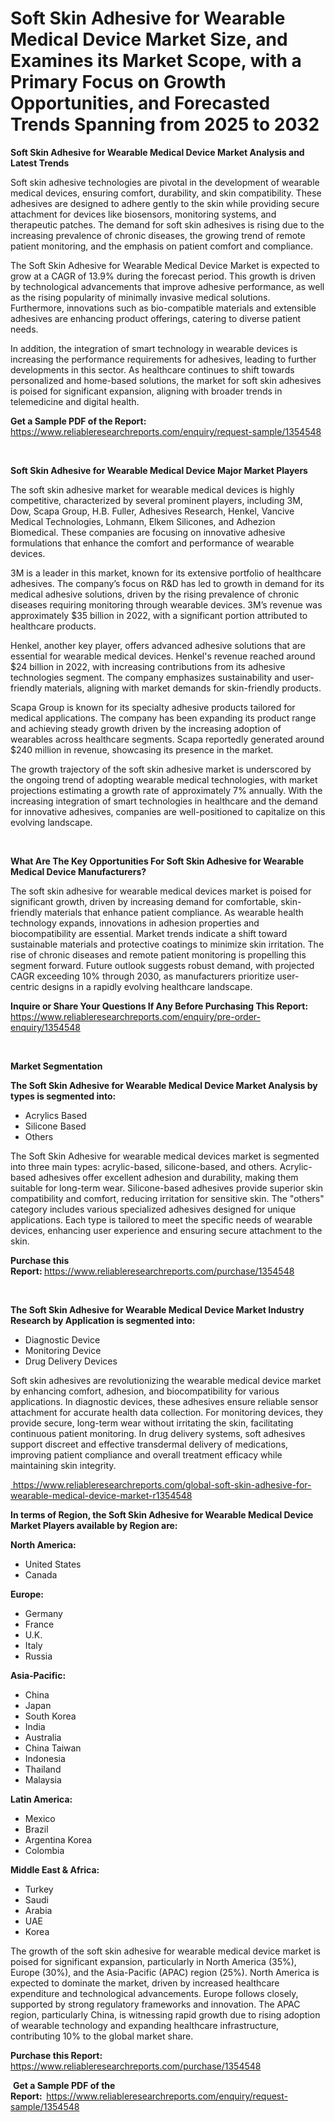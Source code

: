 <p><h1>Soft Skin Adhesive for Wearable Medical Device Market Size, and Examines its Market Scope, with a Primary Focus on Growth Opportunities, and Forecasted Trends Spanning from 2025 to 2032</h1></p><p><strong>Soft Skin Adhesive for Wearable Medical Device Market Analysis and Latest Trends</strong></p>
<p><p>Soft skin adhesive technologies are pivotal in the development of wearable medical devices, ensuring comfort, durability, and skin compatibility. These adhesives are designed to adhere gently to the skin while providing secure attachment for devices like biosensors, monitoring systems, and therapeutic patches. The demand for soft skin adhesives is rising due to the increasing prevalence of chronic diseases, the growing trend of remote patient monitoring, and the emphasis on patient comfort and compliance.</p><p>The Soft Skin Adhesive for Wearable Medical Device Market is expected to grow at a CAGR of 13.9% during the forecast period. This growth is driven by technological advancements that improve adhesive performance, as well as the rising popularity of minimally invasive medical solutions. Furthermore, innovations such as bio-compatible materials and extensible adhesives are enhancing product offerings, catering to diverse patient needs. </p><p>In addition, the integration of smart technology in wearable devices is increasing the performance requirements for adhesives, leading to further developments in this sector. As healthcare continues to shift towards personalized and home-based solutions, the market for soft skin adhesives is poised for significant expansion, aligning with broader trends in telemedicine and digital health.</p></p>
<p><strong>Get a Sample PDF of the Report:&nbsp;</strong> <a href="https://www.reliableresearchreports.com/enquiry/request-sample/1354548?utm_campaign=2215&utm_medium=2&utm_source=Github&utm_content=ia&utm_term=14042025&utm_id=soft-skin-adhesive-for-wearable-medical-device">https://www.reliableresearchreports.com/enquiry/request-sample/1354548</a></p>
<p>&nbsp;</p>
<p><strong>Soft Skin Adhesive for Wearable Medical Device Major Market Players</strong></p>
<p><p>The soft skin adhesive market for wearable medical devices is highly competitive, characterized by several prominent players, including 3M, Dow, Scapa Group, H.B. Fuller, Adhesives Research, Henkel, Vancive Medical Technologies, Lohmann, Elkem Silicones, and Adhezion Biomedical. These companies are focusing on innovative adhesive formulations that enhance the comfort and performance of wearable devices.</p><p>3M is a leader in this market, known for its extensive portfolio of healthcare adhesives. The company’s focus on R&D has led to growth in demand for its medical adhesive solutions, driven by the rising prevalence of chronic diseases requiring monitoring through wearable devices. 3M’s revenue was approximately $35 billion in 2022, with a significant portion attributed to healthcare products.</p><p>Henkel, another key player, offers advanced adhesive solutions that are essential for wearable medical devices. Henkel's revenue reached around $24 billion in 2022, with increasing contributions from its adhesive technologies segment. The company emphasizes sustainability and user-friendly materials, aligning with market demands for skin-friendly products.</p><p>Scapa Group is known for its specialty adhesive products tailored for medical applications. The company has been expanding its product range and achieving steady growth driven by the increasing adoption of wearables across healthcare segments. Scapa reportedly generated around $240 million in revenue, showcasing its presence in the market.</p><p>The growth trajectory of the soft skin adhesive market is underscored by the ongoing trend of adopting wearable medical technologies, with market projections estimating a growth rate of approximately 7% annually. With the increasing integration of smart technologies in healthcare and the demand for innovative adhesives, companies are well-positioned to capitalize on this evolving landscape.</p></p>
<p>&nbsp;</p>
<p><strong>What Are The Key Opportunities For Soft Skin Adhesive for Wearable Medical Device Manufacturers?</strong></p>
<p><p>The soft skin adhesive for wearable medical devices market is poised for significant growth, driven by increasing demand for comfortable, skin-friendly materials that enhance patient compliance. As wearable health technology expands, innovations in adhesion properties and biocompatibility are essential. Market trends indicate a shift toward sustainable materials and protective coatings to minimize skin irritation. The rise of chronic diseases and remote patient monitoring is propelling this segment forward. Future outlook suggests robust demand, with projected CAGR exceeding 10% through 2030, as manufacturers prioritize user-centric designs in a rapidly evolving healthcare landscape.</p></p>
<p><strong>Inquire or Share Your Questions If Any Before Purchasing This Report:</strong> <a href="https://www.reliableresearchreports.com/enquiry/pre-order-enquiry/1354548?utm_campaign=2215&utm_medium=2&utm_source=Github&utm_content=ia&utm_term=14042025&utm_id=soft-skin-adhesive-for-wearable-medical-device">https://www.reliableresearchreports.com/enquiry/pre-order-enquiry/1354548</a></p>
<p>&nbsp;</p>
<p><strong>Market Segmentation</strong></p>
<p><strong>The Soft Skin Adhesive for Wearable Medical Device Market Analysis by types is segmented into:</strong></p>
<p><ul><li>Acrylics Based</li><li>Silicone Based</li><li>Others</li></ul></p>
<p><p>The Soft Skin Adhesive for wearable medical devices market is segmented into three main types: acrylic-based, silicone-based, and others. Acrylic-based adhesives offer excellent adhesion and durability, making them suitable for long-term wear. Silicone-based adhesives provide superior skin compatibility and comfort, reducing irritation for sensitive skin. The "others" category includes various specialized adhesives designed for unique applications. Each type is tailored to meet the specific needs of wearable devices, enhancing user experience and ensuring secure attachment to the skin.</p></p>
<p><strong>Purchase this Report:&nbsp;</strong><a href="https://www.reliableresearchreports.com/purchase/1354548?utm_campaign=2215&utm_medium=2&utm_source=Github&utm_content=ia&utm_term=14042025&utm_id=soft-skin-adhesive-for-wearable-medical-device">https://www.reliableresearchreports.com/purchase/1354548</a></p>
<p>&nbsp;</p>
<p><strong>The Soft Skin Adhesive for Wearable Medical Device Market Industry Research by Application is segmented into:</strong></p>
<p><ul><li>Diagnostic Device</li><li>Monitoring Device</li><li>Drug Delivery Devices</li></ul></p>
<p><p>Soft skin adhesives are revolutionizing the wearable medical device market by enhancing comfort, adhesion, and biocompatibility for various applications. In diagnostic devices, these adhesives ensure reliable sensor attachment for accurate health data collection. For monitoring devices, they provide secure, long-term wear without irritating the skin, facilitating continuous patient monitoring. In drug delivery systems, soft adhesives support discreet and effective transdermal delivery of medications, improving patient compliance and overall treatment efficacy while maintaining skin integrity.</p></p>
<p><a href="https://www.reliableresearchreports.com/global-soft-skin-adhesive-for-wearable-medical-device-market-r1354548?utm_campaign=2215&utm_medium=2&utm_source=Github&utm_content=ia&utm_term=14042025&utm_id=soft-skin-adhesive-for-wearable-medical-device">&nbsp;https://www.reliableresearchreports.com/global-soft-skin-adhesive-for-wearable-medical-device-market-r1354548</a></p>
<p><strong>In terms of Region, the Soft Skin Adhesive for Wearable Medical Device Market Players available by Region are:</strong></p>
<p>
    <p> <strong> North America: </strong>
        <ul>
            <li>United States</li>
            <li>Canada</li>
        </ul>
        </p> 
    <p> <strong> Europe: </strong>
        <ul>
            <li>Germany</li>
            <li>France</li>
            <li>U.K.</li>
            <li>Italy</li>
            <li>Russia</li>
        </ul>
        </p> 
    <p> <strong> Asia-Pacific: </strong>
        <ul>
            <li>China</li>
            <li>Japan</li>
            <li>South Korea</li>
            <li>India</li>
            <li>Australia</li>
            <li>China Taiwan</li>
            <li>Indonesia</li>
            <li>Thailand</li>
            <li>Malaysia</li>
        </ul>
        </p> 
    <p> <strong> Latin America: </strong>
        <ul>
            <li>Mexico</li>
            <li>Brazil</li>
            <li>Argentina Korea</li>
            <li>Colombia</li>
        </ul>
        </p> 
    <p> <strong> Middle East & Africa: </strong>
        <ul>
            <li>Turkey</li>
            <li>Saudi</li>
            <li>Arabia</li>
            <li>UAE</li>
            <li>Korea</li>
        </ul>
    </p>
    </p>
<p><p>The growth of the soft skin adhesive for wearable medical device market is poised for significant expansion, particularly in North America (35%), Europe (30%), and the Asia-Pacific (APAC) region (25%). North America is expected to dominate the market, driven by increased healthcare expenditure and technological advancements. Europe follows closely, supported by strong regulatory frameworks and innovation. The APAC region, particularly China, is witnessing rapid growth due to rising adoption of wearable technology and expanding healthcare infrastructure, contributing 10% to the global market share.</p></p>
<p><strong>Purchase this Report: </strong><a href="https://www.reliableresearchreports.com/purchase/1354548?utm_campaign=2215&utm_medium=2&utm_source=Github&utm_content=ia&utm_term=14042025&utm_id=soft-skin-adhesive-for-wearable-medical-device">https://www.reliableresearchreports.com/purchase/1354548</a></p>
<p>&nbsp;<strong>Get a Sample PDF of the Report:&nbsp;&nbsp;</strong><a href="https://www.reliableresearchreports.com/enquiry/request-sample/1354548?utm_campaign=2215&utm_medium=2&utm_source=Github&utm_content=ia&utm_term=14042025&utm_id=soft-skin-adhesive-for-wearable-medical-device">https://www.reliableresearchreports.com/enquiry/request-sample/1354548</a></p>
<p><strong></strong></p>
<p><p></p><p></p><p></p></p>